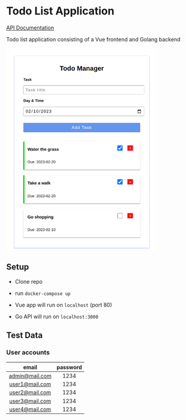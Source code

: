 # Todo List Application

[API Documentation](https://documenter.getpostman.com/view/4654837/UVeFNST4)

Todo list application consisting of a Vue frontend and Golang backend

<img width=400 src="docs/todo.png"/>

## Setup

- Clone repo

- run `docker-compose up`

- Vue app will run on `localhost`  (port 80)

- Go API will run on `localhost:3000`

## Test Data

### User accounts

| email   | password    | 
| :-------: |:------------:|
| admin@mail.com    | 1234      | 
| user1@mail.com    | 1234      | 
| user2@mail.com    | 1234      | 
| user3@mail.com    | 1234      | 
| user4@mail.com    | 1234      | 